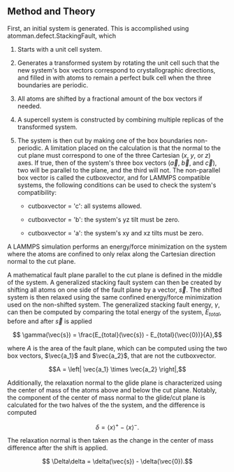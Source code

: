 ## Method and Theory

First, an initial system is generated.  This is accomplished using atomman.defect.StackingFault, which

1. Starts with a unit cell system.

2. Generates a transformed system by rotating the unit cell such that the new
   system's box vectors correspond to crystallographic directions, and filled
   in with atoms to remain a perfect bulk cell when the three boundaries are
   periodic.

3. All atoms are shifted by a fractional amount of the box vectors if needed.

4. A supercell system is constructed by combining multiple replicas of the
   transformed system.

5. The system is then cut by making one of the box boundaries non-periodic.  A limitation placed on the calculation is that the normal to the cut plane must correspond to one of the three Cartesian ($x$, $y$, or $z$) axes.  If true, then of the system's three box vectors ($\vec{a}$, $\vec{b}$, and $\vec{c}$), two will be parallel to the plane, and the third will not.  The non-parallel box vector is called the cutboxvector, and for LAMMPS compatible systems, the following conditions can be used to check the system's compatibility:

   - cutboxvector = 'c': all systems allowed.

   - cutboxvector = 'b': the system's yz tilt must be zero.

   - cutboxvector = 'a': the system's xy and xz tilts must be zero.

A LAMMPS simulation performs an energy/force minimization on the system where the atoms are confined to only relax along the Cartesian direction normal to the cut plane.

A mathematical fault plane parallel to the cut plane is defined in the middle of the system.  A generalized stacking fault system can then be created by shifting all atoms on one side of the fault plane by a vector, $\vec{s}$.  The shifted system is then relaxed using the same confined energy/force minimization used on the non-shifted system.  The generalized stacking fault energy, $\gamma$, can then be computed by comparing the total energy of the system, $E_{total}$, before and after $\vec{s}$ is applied

$$ \gamma(\vec{s}) = \frac{E_{total}(\vec{s}) - E_{total}(\vec{0})}{A},$$

where $A$ is the area of the fault plane, which can be computed using the two box vectors, $\vec{a_1}$ and $\vec{a_2}$, that are not the cutboxvector.

$$A = \left| \vec{a_1} \times \vec{a_2} \right|,$$

Additionally, the relaxation normal to the glide plane is characterized using the center of mass of the atoms above and below the cut plane.  Notably, the component of the center of mass normal to the glide/cut plane is calculated for the two halves of the the system, and the difference is computed

$$ \delta = \left<x\right>^{+} - \left<x\right>^{-}.$$

The relaxation normal is then taken as the change in the center of mass difference after the shift is applied.

$$ \Delta\delta = \delta(\vec{s}) - \delta(\vec{0}).$$
